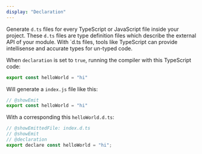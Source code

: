 ```yaml
---
display: "Declaration"
---
```


Generate `d.ts` files for every TypeScript or JavaScript file inside your project. 
These `d.ts` files are type definition files which describe the external API of your module. 
With `d.ts files, tools like TypeScript can provide intellisense and accurate types for un-typed code.

When `declaration` is set to `true`, running the compiler with this TypeScript code:

```ts twoslash
export const helloWorld = "hi"
```

Will generate a `index.js` file like this:

```ts twoslash
// @showEmit
export const helloWorld = "hi"
```

With a corresponding  this `helloWorld.d.ts`:

```js
// @showEmittedFile: index.d.ts
// @showEmit
// @declaration
export declare const helloWorld = "hi";
```

